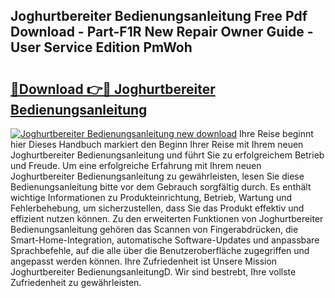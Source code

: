 ## Joghurtbereiter Bedienungsanleitung Free Pdf Download - Part-F1R New Repair Owner Guide - User Service Edition PmWoh

# <h2><a href="http://df59xqx.blite.top/?on=Joghurtbereiter+Bedienungsanleitung">🔗Download 👉🔴 Joghurtbereiter Bedienungsanleitung</a></h2>

[![Joghurtbereiter Bedienungsanleitung new download](https://i.imgur.com/lujVjoI.png)](http://df59xqx.blite.top/?on=Joghurtbereiter+Bedienungsanleitung)
Ihre Reise beginnt hier Dieses Handbuch markiert den Beginn Ihrer Reise mit Ihrem neuen Joghurtbereiter Bedienungsanleitung und führt Sie zu erfolgreichem Betrieb und Freude. Um eine erfolgreiche Erfahrung mit Ihrem neuen Joghurtbereiter Bedienungsanleitung zu gewährleisten, lesen Sie diese Bedienungsanleitung bitte vor dem Gebrauch sorgfältig durch. Es enthält wichtige Informationen zu Produkteinrichtung, Betrieb, Wartung und Fehlerbehebung, um sicherzustellen, dass Sie das Produkt effektiv und effizient nutzen können. Zu den erweiterten Funktionen von Joghurtbereiter Bedienungsanleitung gehören das Scannen von Fingerabdrücken, die Smart-Home-Integration, automatische Software-Updates und anpassbare Sprachbefehle, auf die alle über die Benutzeroberfläche zugegriffen und angepasst werden können. Ihre Zufriedenheit ist Unsere Mission Joghurtbereiter BedienungsanleitungD. Wir sind bestrebt, Ihre vollste Zufriedenheit zu gewährleisten.

